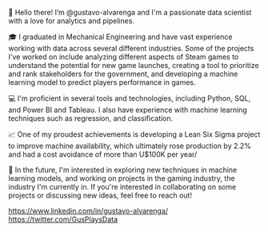👋 Hello there! I’m @gustavo-alvarenga and I'm a passionate data scientist with a love for analytics and pipelines. 

🎓 I graduated in Mechanical Engineering and have vast experience working with data across several different industries. Some of the projects I've worked on include analyzing different aspects of Steam games to understand the potential for new game launches, creating a tool to prioritize and rank stakeholders for the government, and developing a machine learning model to predict players performance in games.

💻 I'm proficient in several tools and technologies, including Python, SQL, and Power BI and Tableau. I also have experience with machine learning techniques such as regression, and classification.

📈 One of my proudest achievements is developing a Lean Six Sigma project to improve machine availability, which ultimately rose production by 2.2% and had a cost avoidance of more than U$100K per year/

🚀 In the future, I'm interested in exploring new techniques in machine learning models, and working on projects in the gaming industry, the industry I'm currently in. If you're interested in collaborating on some projects or discussing new ideas, feel free to reach out!

https://www.linkedin.com/in/gustavo-alvarenga/
https://twitter.com/GusPlaysData



<!---
- 👀 I’m interested in ...
- 🌱 I’m currently learning ...
- 💞️ I’m looking to collaborate on ...
- 📫 How to reach me ...


gustavo-alvarenga/gustavo-alvarenga is a ✨ special ✨ repository because its `README.md` (this file) appears on your GitHub profile.
You can click the Preview link to take a look at your changes.
--->
